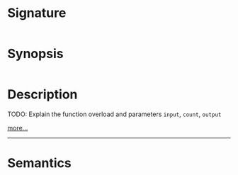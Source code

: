 # Signature
```vikid-signature
```

# Synopsis
```vikid-synopsis
```

# Description
TODO: Explain the function overload and parameters `input`, `count`, `output`

[more...](http://reactivex.io/documentation/operators/skip.html)

----
# Semantics